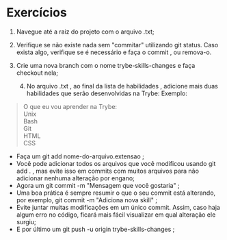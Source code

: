 # Exercícios

1. Navegue até a raiz do projeto com o arquivo .txt;

2. Verifique se não existe nada sem "commitar" utilizando git status. Caso exista algo, verifique se é necessário e faça o commit , ou remova-o.

3. Crie uma nova branch com o nome trybe-skills-changes e faça checkout nela;

	4. No arquivo .txt , ao final da lista de habilidades , adicione mais duas habilidades que serão desenvolvidas na Trybe:
Exemplo:
> O que eu vou aprender na Trybe:<br/>
Unix<br/>
Bash<br/>
Git<br/>
HTML<br/>
CSS<br/>

* Faça um git add nome-do-arquivo.extensao ;
* Você pode adicionar todos os arquivos que você modificou usando git add . , mas evite isso em commits com muitos arquivos para não adicionar nenhuma alteração por engano;
* Agora um git commit -m "Mensagem que você gostaria" ;
* Uma boa prática é sempre resumir o que o seu commit está alterando, por exemplo, git commit -m "Adiciona nova skill" ;
* Evite juntar muitas modificações em um único commit. Assim, caso haja algum erro no código, ficará mais fácil visualizar em qual alteração ele surgiu;
* E por último um git push -u origin trybe-skills-changes ;

